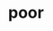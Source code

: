 ---
category: 4-letters
denotation: null
name: poor
reference_link: https://www.etymonline.com/word/poor
root_language: null
root_name: null
title: poor
type: free
word_sums:
- respelling: poor
  sum: 'Poor + '
---